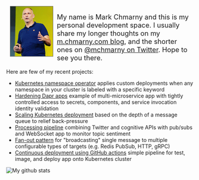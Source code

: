 <img src="images/mchmarny.png" style="float: left; margin: 0 10px; 10px; 0; border: 1px solid #666;" />
<p style="font-size: 1.3em;">My name is Mark Chmarny and this is my personal development space. I usually share my longer thoughts on my <a href="https://m.chmarny.com">m.chmarny.com blog</a>, and the shorter ones on <a href="https://twitter.com/mchmarny">@mchmarny on Twitter</a>. Hope to see you there.</p>

Here are few of my recent projects:

* [Kubernetes namespace operator](https://github.com/mchmarny/ns-label-operator/tree/main/chart) applies custom deployments when any namespace in your cluster is labeled with a specific keyword
* [Hardening Dapr apps](https://github.com/mchmarny/dapr-demos/tree/master/hardened) example of multi-microservice app with tightly controlled access to secrets, components, and service invocation identity validation
* [Scaling Kubernetes deployment](https://github.com/mchmarny/dapr-demos/tree/master/autoscaling-on-queue#autoscaling-dapr-service-based-on-queue-depth) based on the depth of a message queue to relief back-pressure
* [Processing pipeline](https://github.com/mchmarny/dapr-demos/tree/fanout-eventhubs/pipeline) combining Twitter and cognitive APIs with pub/subs and WebSocket app to monitor topic sentiment
* [Fan-out pattern](https://github.com/mchmarny/dapr-demos/tree/master/fan-out#fan-out-demo) for "broadcasting" single message to multiple configurable types of targets (e.g. Redis PubSub, HTTP, gRPC)
* [Continuous deployment using GitHub actions](https://github.com/mchmarny/git-ops) simple pipeline for test, image, and deploy app onto Kubernetes cluster

![My github stats](https://github-readme-stats.vercel.app/api?username=mchmarny&show_icons=true)
